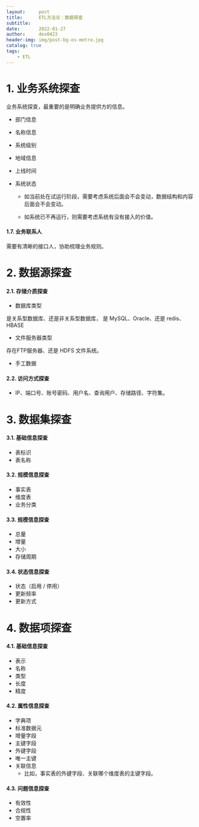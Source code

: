 ```yaml
---
layout:     post
title:      ETL方法论：数据探查
subtitle:   
date:       2022-01-27
author:     dex0423
header-img: img/post-bg-os-metro.jpg
catalog: true
tags:
    - ETL
---
```


# 1. 业务系统探查

业务系统探查，最重要的是明确业务提供方的信息。

- 部门信息

- 名称信息

- 系统级别

- 地域信息

- 上线时间

- 系统状态

  - 如当前处在试运行阶段，需要考虑系统后面会不会变动，数据结构和内容后面会不会变动。

  - 如系统已不再运行，则需要考虑系统有没有接入的价值。

#### 1.7. 业务联系人

需要有清晰的接口人，协助梳理业务规则。

# 2. 数据源探查

#### 2.1. 存储介质探查

- 数据库类型

是关系型数据库、还是非关系型数据库， 是 MySQL、Oracle、还是 redis、HBASE

- 文件服务器类型

存在FTP服务器、还是 HDFS 文件系统。

- 手工数据

#### 2.2. 访问方式探查

- IP、端口号、账号密码、用户名、查询用户、存储路径、字符集。


# 3. 数据集探查

#### 3.1. 基础信息探查

- 表标识
- 表名称

#### 3.2. 规模信息探查

- 事实表
- 维度表
- 业务分类

#### 3.3. 规模信息探查

- 总量
- 增量
- 大小
- 存储周期

#### 3.4. 状态信息探查

- 状态（启用 / 停用）
- 更新频率
- 更新方式

# 4. 数据项探查

#### 4.1. 基础信息探查

- 表示
- 名称
- 类型
- 长度
- 精度

#### 4.2. 属性信息探查

- 字典项
- 标准数据元
- 增量字段
- 主键字段
- 外键字段
- 唯一主键
- 关联信息 
  - 比如，事实表的外键字段、关联哪个维度表的主键字段。

#### 4.3. 问题信息探查

- 有效性
- 合规性
- 空置率
